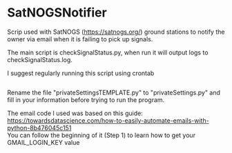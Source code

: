 # SatNOGSNotifier
Scrip used with SatNOGS (https://satnogs.org/) ground stations to notify the owner via email when it is failing to pick up signals. <br>

The main script is checkSignalStatus.py, when run it will output logs to checkSignalStatus.log. <br>

I suggest regularly running this script using crontab
```

```

Rename the file "privateSettingsTEMPLATE.py" to "privateSettings.py" and fill in your information before trying to run the program.

The email code I used was based on this guide:<br> https://towardsdatascience.com/how-to-easily-automate-emails-with-python-8b476045c151 <br>You can follow the beginning of it (Step 1) to learn how to get your GMAIL_LOGIN_KEY value
